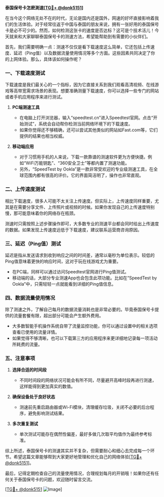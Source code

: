 **泰国保号卡怎麽測速[[TG💪+ @donk5151](https://t.me/s/donk5151)]**

在当今这个网络无处不在的时代，无论是国内还是国外，网速的好坏直接影响着我们的生活体验。对于经常往返于中国与泰国的朋友来说，拥有一张好用的泰国保号卡是必不可少的。然而，如何检测这张卡的速度是否达标？这可是个技术活儿！今天就来和大家聊聊泰国保号卡的测速方法，希望能帮助到有需要的小伙伴们。

首先，我们需要明确一点：测速不仅仅是看下载速度这么简单，它还包括上传速度、延迟（Ping值）以及数据流量使用情况等多个方面。这些因素共同决定了你的上网体验。那么，具体该如何操作呢？

### 一、下载速度测试

下载速度是我们最关心的一个指标，因为它直接关系到我们观看高清视频、在线游戏等高带宽需求场景的表现。想要准确测量下载速度，你可以选择一些专门的网站或者手机应用程序来进行测试。

1. **PC端测速工具**
   - 在电脑上打开浏览器，输入“speedtest.cn”进入Speedtest官网。点击“开始测试”，系统会自动帮你检测当前网络环境下的下载速度。
   - 如果你觉得还不够精确，还可以尝试其他类似的网站如Fast.com等，它们提供的结果也相当权威。

2. **移动端应用**
   - 对于习惯用手机的人来说，下载一款靠谱的测速软件更为方便快捷。例如“WiFi万能钥匙”、“360安全卫士”等都内置了测速功能。
   - 另外，“SpeedTest by Ookla”是一款非常受欢迎的专业级测速工具，在全球范围内都有很高的评价。它的界面简洁明了，操作也非常直观。

### 二、上传速度测试

相比下载速度，很多人可能不太关注上传速度。但实际上，上传速度同样重要，尤其是在需要分享文件、上传照片或视频的时候。如果你发现自己的上传速度特别慢，那可能意味着你的网络存在瓶颈。

测速时只需按照上述步骤操作即可，大多数专业的测速平台都会同时给出上传速度的数据。如果发现上传速度远低于下载速度，建议联系运营商咨询原因。

### 三、延迟（Ping值）测试

延迟是指从发送请求到收到响应之间的时间差，通常以毫秒为单位表示。较低的Ping值意味着更快的响应时间，这对于玩在线游戏尤为重要。

- 在PC端，同样可以通过访问Speedtest官网进行Ping值测试。
- 移动端的话，大部分专业测速App也会包含此项功能。比如在“SpeedTest by Ookla”中，只需轻轻一点就能看到详细的Ping值信息。

### 四、数据流量使用情况

除了测速之外，了解自己每月的数据流量消耗也是非常必要的。毕竟泰国保号卡提供的流量套餐有限，超出部分可能会产生额外费用。

- 大多数智能手机操作系统自带了流量监控功能，你可以通过设置中的相关选项查看已使用的流量详情。
- 如果觉得不够清晰，也可以下载第三方的应用程序来更详细地记录每一项活动所耗费的流量。

### 五、注意事项

1. **选择合适的时间段**
   - 不同时间段的网络状况可能会有所不同，尽量避开高峰时段再进行测速，这样能得到更加真实的数值。

2. **确保设备处于良好状态**
   - 测速前先重启路由器或Wi-Fi模块，清理缓存垃圾，关闭不必要的后台程序，避免影响测试结果。

3. **多次重复测试**
   - 单次测试可能存在偶然性偏差，最好多做几次取平均值作为最终参考标准。

综上所述，泰国保号卡的测速其实并不复杂，但需要耐心和细心去完成每一个环节。希望这篇文章能够帮到大家更好地管理和优化自己的网络体验[[TG💪+ @donk5151](https://t.me/s/donk5151)]。

最后，记得定期检查自己的流量使用情况，合理规划每月的开销哦！如果你还有任何关于泰国保号卡的问题，欢迎随时留言交流。

[[TG💪+ @donk5151](https://t.me/s/donk5151) ![Image](https://i.postimg.cc/rwNCRYN7/Snipaste-2025-04-30-17-27-05.png)]